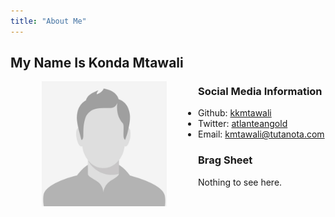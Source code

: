 ```yaml
---
title: "About Me"
---
```


## My Name Is Konda Mtawali

<img src="male-placeholder-image.jpeg" alt="image of me" width="200" align="left" hspace="50" />

### Social Media Information

- Github: [kkmtawali](https://github.com/kkmtawali/)
- Twitter: [atlanteangold](https://twitter.com/atlanteangold/)
- Email: <kmtawali@tutanota.com>

### Brag Sheet

Nothing to see here.
